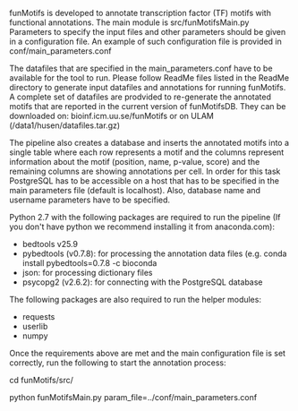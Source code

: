 funMotifs is developed to annotate transcription factor (TF) motifs with functional annotations. The main module is src/funMotifsMain.py
Parameters to specify the input files and other parameters should be given in a configuration file. An example of such configuration file is provided in conf/main_parameters.conf

The datafiles that are specified in the main_parameters.conf have to be available for the tool to run. Please follow ReadMe files listed in the ReadMe directory to generate input datafiles and annotations for running funMotifs.
A complete set of datafiles are prodvided to re-generate the annotated motifs that are reported in the current version of funMotifsDB. They can be downloaded on: bioinf.icm.uu.se/funMotifs or on ULAM (/data1/husen/datafiles.tar.gz)

The pipeline also creates a database and inserts the annotated motifs into a single table where each row represents a motif and the columns represent information about the motif (position, name, p-value, score) and the remaining columns are showing annotations per cell. In order for this task PostgreSQL has to be accessible on a host that has to be specified in the main parameters file (default is localhost). Also, database name and username parameters have to be specified. 

Python 2.7 with the following packages are required to run the pipeline (If you don't have python we recommend installing it from anaconda.com):
- bedtools v25.9
- pybedtools (v0.7.8): for processing the annotation data files (e.g. conda install pybedtools=0.7.8 -c bioconda
- json: for processing dictionary files
- psycopg2 (v2.6.2): for connecting with the PostgreSQL database

The following packages are also required to run the helper modules:
- requests
- userlib 
- numpy

Once the requirements above are met and the main configuration file is set correctly, run the following to start the annotation process:

cd funMotifs/src/

python funMotifsMain.py param_file=../conf/main_parameters.conf